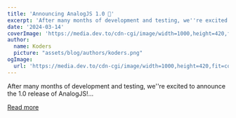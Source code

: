 ```yaml
---
title: 'Announcing AnalogJS 1.0 🚀'
excerpt: 'After many months of development and testing, we''re excited to announce the 1.0 release of AnalogJS!...'
date: '2024-03-14'
coverImage: 'https://media.dev.to/cdn-cgi/image/width=1000,height=420,fit=cover,gravity=auto,format=auto/https%3A%2F%2Fdev-to-uploads.s3.amazonaws.com%2Fuploads%2Farticles%2F53iacqnmsdncoiz8g1gg.png'
author:
  name: Koders
  picture: "assets/blog/authors/koders.png"
ogImage:
  url: 'https://media.dev.to/cdn-cgi/image/width=1000,height=420,fit=cover,gravity=auto,format=auto/https%3A%2F%2Fdev-to-uploads.s3.amazonaws.com%2Fuploads%2Farticles%2F53iacqnmsdncoiz8g1gg.png'
---
```


After many months of development and testing, we''re excited to announce the 1.0 release of AnalogJS!...

[Read more](https://dev.to/analogjs/announcing-analogjs-10-19an)
